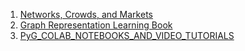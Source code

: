 1. [Networks, Crowds, and Markets](https://github.com/ikonushok/Investigating_graphnn/blob/main/Books/Networks_Crowds_and_Markets.md)
2. [Graph Representation Learning Book](https://github.com/ikonushok/Investigating_graphnn/blob/main/Books/Graph_Representation_Learning_Book.md)
3. [PyG_COLAB_NOTEBOOKS_AND_VIDEO_TUTORIALS](https://github.com/ikonushok/Investigating_graphnn/tree/main/Books/PyG_COLAB_NOTEBOOKS_AND_VIDEO_TUTORIALS)